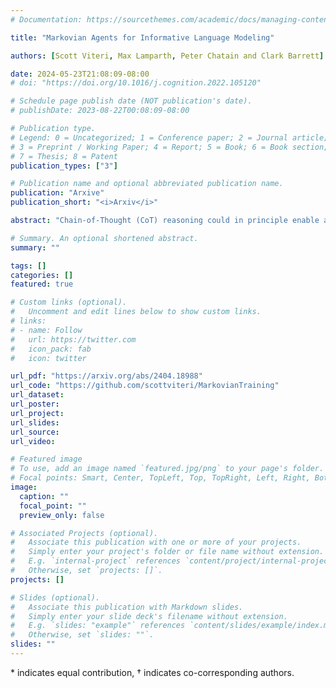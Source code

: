 ```yaml
---
# Documentation: https://sourcethemes.com/academic/docs/managing-content/

title: "Markovian Agents for Informative Language Modeling"

authors: [Scott Viteri, Max Lamparth, Peter Chatain and Clark Barrett]

date: 2024-05-23T21:08:09-08:00
# doi: "https://doi.org/10.1016/j.cognition.2022.105120"

# Schedule page publish date (NOT publication's date).
# publishDate: 2023-08-22T00:08:09-08:00

# Publication type.
# Legend: 0 = Uncategorized; 1 = Conference paper; 2 = Journal article;
# 3 = Preprint / Working Paper; 4 = Report; 5 = Book; 6 = Book section;
# 7 = Thesis; 8 = Patent
publication_types: ["3"]

# Publication name and optional abbreviated publication name.
publication: "Arxive"
publication_short: "<i>Arxiv</i>"

abstract: "Chain-of-Thought (CoT) reasoning could in principle enable a deeper understanding of a language model's (LM) internal reasoning. However, prior work suggests that LMs can answer questions similarly despite changes in their CoT, suggesting that those models are not truly using the CoT. We propose an reinforcement learning technique to produce CoTs that are sufficient alone for predicting future text, independent of other context. This methodology ensures that if the LM can predict future tokens, then it must have used the CoT to understand its context. We formalize the informativeness of a sender to a receiver LM as the degree to which the sender helps the receiver predict their future observations, and we define a 'Markovian' LM as one which predicts future text given only a CoT as context. We derive a 'Markovian training' procedure by applying our definition of informativeness to a Markovian LM and optimizing via policy gradient and Proximal Policy Optimization (PPO). We demonstrate our training algorithm's effectiveness on fifteen-term arithmetic problems, show the model utilizes the CoT, and externally validate that the generated CoT is meaningful and usable by another model. "

# Summary. An optional shortened abstract.
summary: ""

tags: []
categories: []
featured: true

# Custom links (optional).
#   Uncomment and edit lines below to show custom links.
# links:
# - name: Follow
#   url: https://twitter.com
#   icon_pack: fab
#   icon: twitter

url_pdf: "https://arxiv.org/abs/2404.18988"
url_code: "https://github.com/scottviteri/MarkovianTraining"
url_dataset:
url_poster:
url_project:
url_slides:
url_source:
url_video:

# Featured image
# To use, add an image named `featured.jpg/png` to your page's folder.
# Focal points: Smart, Center, TopLeft, Top, TopRight, Left, Right, BottomLeft, Bottom, BottomRight.
image:
  caption: ""
  focal_point: ""
  preview_only: false

# Associated Projects (optional).
#   Associate this publication with one or more of your projects.
#   Simply enter your project's folder or file name without extension.
#   E.g. `internal-project` references `content/project/internal-project/index.md`.
#   Otherwise, set `projects: []`.
projects: []

# Slides (optional).
#   Associate this publication with Markdown slides.
#   Simply enter your slide deck's filename without extension.
#   E.g. `slides: "example"` references `content/slides/example/index.md`.
#   Otherwise, set `slides: ""`.
slides: ""
---
```


<span>&#42;</span> indicates equal contribution, <span>&#8224;</span> indicates co-corresponding authors.
